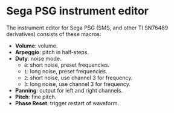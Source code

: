 # Sega PSG instrument editor

The instrument editor for Sega PSG (SMS, and other TI SN76489 derivatives) consists of these macros:

- **Volume**: volume.
- **Arpeggio**: pitch in half-steps.
- **Duty**: noise mode.
  - `0`: short noise, preset frequencies.
  - `1`: long noise, preset frequencies.
  - `2`: short noise, use channel 3 for frequency.
  - `3`: long noise, use channel 3 for frequency.
- **Panning**: output for left and right channels.
- **Pitch**: fine pitch.
- **Phase Reset**: trigger restart of waveform.
